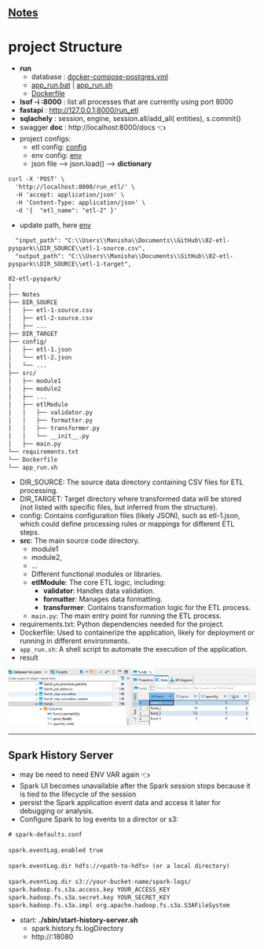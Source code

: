 [Notes](Notes)
---
# project Structure
- **run**
  - database : [docker-compose-postgres.yml](docker-compose-postgres.yml)
  - [app_run.bat](app_run.bat) | [app_run.sh](app_run.sh)
  - [Dockerfile](Dockerfile)
- **lsof -i :8000** : list all processes that are currently using port 8000
- **fastapi** : http://127.0.0.1:8000/run_etl
- **sqlachely** : session, engine, session.all/add_all( entities), s.commit()
- swagger **doc** : http://localhost:8000/docs :point_left:
- project configs:
  - etl config: [config](config)
  - env config: [env](env)
  - json file --> json.load() --> **dictionary**
```
curl -X 'POST' \
  'http://localhost:8000/run_etl/' \
  -H 'accept: application/json' \
  -H 'Content-Type: application/json' \
  -d '{  "etl_name": "etl-2" }'

```
- update path, here [env](env)
```
  "input_path": "C:\\Users\\Manisha\\Documents\\GitHub\\02-etl-pyspark\\DIR_SOURCE\\etl-1-source.csv",
  "output_path": "C:\\Users\\Manisha\\Documents\\GitHub\\02-etl-pyspark\\DIR_SOURCE\\etl-1-target",
```
```
02-etl-pyspark/
│
├── Notes
├── DIR_SOURCE
│   ├── etl-1-source.csv
│   ├── etl-2-source.csv
│   ├── ...
├── DIR_TARGET
├── config/
│   ├── etl-1.json
│   └── etl-2.json
│   └── ...
├── src/
│   ├── module1
│   ├── module2
│   ├── ...
│   ├── etlModule
│   │   ├── validator.py
│   │   ├── formatter.py
│   │   ├── transformer.py
│   │   └── __init__.py
│   ├── main.py
└── requirements.txt
└── Dockerfile
└── app_run.sh
```
- DIR_SOURCE: The source data directory containing CSV files for ETL processing.
- DIR_TARGET: Target directory where transformed data will be stored (not listed with specific files, but inferred from the structure).
- config: Contains configuration files (likely JSON), such as etl-1.json, which could define processing rules or mappings for different ETL steps.
- **src**: The main source code directory.
  - module1
  - module2, 
  - ...
  - Different functional modules or libraries.
  - **etlModule**: The core ETL logic, including:
    - **validator**: Handles data validation.
    - **formatter**: Manages data formatting.
    - **transformer**: Contains transformation logic for the ETL process.
  - `main.py`: The main entry point for running the ETL process.
- requirements.txt: Python dependencies needed for the project.
- Dockerfile: Used to containerize the application, likely for deployment or running in different environments.
- `app_run.sh`: A shell script to automate the execution of the application.
- result

![img.png](img.png)

---
## Spark History Server
- may be need to need ENV VAR again :point_left:
- Spark UI becomes unavailable after the Spark session stops because it is tied to the lifecycle of the session
- persist the Spark application event data and access it later for debugging or analysis.
- Configure Spark to log events to a director or s3:
```
# spark-defaults.conf

spark.eventLog.enabled true

spark.eventLog.dir hdfs://<path-to-hdfs> (or a local directory)

spark.eventLog.dir s3://your-bucket-name/spark-logs/
spark.hadoop.fs.s3a.access.key YOUR_ACCESS_KEY
spark.hadoop.fs.s3a.secret.key YOUR_SECRET_KEY
spark.hadoop.fs.s3a.impl org.apache.hadoop.fs.s3a.S3AFileSystem
```
- start: **./sbin/start-history-server.sh**
  - spark.history.fs.logDirectory <above-path>
  - http://<hostname>:18080